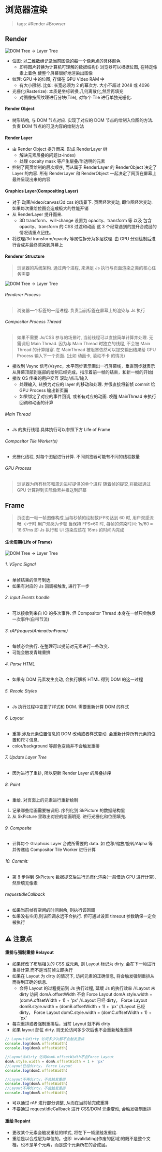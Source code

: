 # 浏览器渲染

> tags: #Render #Browser

## Render
![DOM Tree -> Layer Tree](/Assets/20211207061301.png)

- 位图: 以二维数组记录当前图像的每一个像素点的具体颜色
  - 即将图片转换为计算机可理解的数据结构() 浏览器可以根据位图, 在特定像素上着色.使整个屏幕很好地渲染出图像
- 纹理: GPU 中的位图, 存储在 GPU Video RAM 中
  - 有大小限制. 比如: 长宽必须为 2 的幂次方. 大小不超过 2048 或 4096
- 光栅化(Rasterize): 本质是坐标转换,几何离散化,然后再填充
  - 对图像按照纹理进行分块(Tile), 对每个 Tile 进行单独光栅化.

#### Render Object

- 树形结构, 与 DOM 节点对应. 实现了对应的 DOM 节点的绘制入位图的方法. 负责 DOM 节点的可见内容的绘制方法

#### Render Layer

- 由 Render Object 提升而来. 形成 RenderLayer 树
  - 解决元素层叠的问题(z-index)
  - 处理 opcaity mask 等产生层叠/半透明的元素
- 控制了网页绘制的层次顺序, 而从属于 RenderLayer 的 RenderObject 决定了 Layer 的内容. 所有 RenderLayer 和 RenderObject 一起决定了网页在屏幕上最终呈现出来的内容

#### Graphics Layer(Compositing Layer)

- 对于 动画/video/canvas/3d css 的场景下. 页面经常变动, 即位图经常变动. 如果每次重绘位图会造成极大的性能开销
- 从 RenderLayer 提升而来.
  - 3D transform、will-change 设置为 opacity、transform 等 以及 包含 opacity、transform 的 CSS 过渡和动画 这 3 个经常遇到的提升合成层的情况请重点记住。
- 将纹理/3d transform/opacity 等属性拆分为多层纹理. 由 GPU 分别绘制后进行合成并最终渲染到屏幕上

#### Renderer Structure

> 浏览器的系统架构. 通过两个进程, 来满足 Js 执行与页面渲染之类的核心任务需要

![DOM Tree -> Layer Tree](/Assets/20211207061302.png)

###### Renderer Process

> 浏览器一个标签的一组进程. 负责当前标签在屏幕上的渲染与 Js 执行

###### Compositor Process Thread

> 如果不需要 Js/CSS 参与的场景时, 当前线程可以直接简单计算并处理. 无需调用 Main Thread.
> 因为与 Main Thread 时独立的线程, 不会被 Main Thread 的计算阻塞. 在 MainThread 被阻塞依然可以提交输出结果给 GPU Process 输入下一个页面. (比如 动画卡, 滚动不卡 的情况)

- 接收到 Vsync 信号(Vsync，水平同步表示画出一行屏幕线，垂直同步就表示从屏幕顶部到底部的绘制已经完成，指示着前一帧的结束，和新一帧的开始)
- 接收 OS 传来的用户交互 滚动/点击/输入
  - 处理输入, 转换为对应的 layer 的移动和处理. 并很直接将新帧 commit 给 GPU Process 输出新页面
  - 如果绑定了对应的事件回调, 或者有对应的动画. 唤醒 MainThread 来执行回调和动画的计算

###### Main Thread

- Js 的执行线程.具体执行可以参照下方 Life of Frame

###### Compositor Tile Worker(s)

- 光栅化线程, 对每个图层进行计算. 不同浏览器可能有不同的线程数量

###### GPU Process

> 浏览器为所有标签和周边进程提供的单个进程
> 随着帧的提交,将数据通过 GPU 计算得到实际像素并推送到屏幕

## Frame

> 页面由一帧一帧图像构成,当每秒帧的绘制数(FPS)达到 60 时, 用户观感流畅. 小于时,用户观感为卡顿
> 当保持 FPS=60 时, 每帧的渲染时间: 1s/60 ≈ 16.67ms 即 Js 执行和 UI 渲染应该在 16ms 的时间内完成

#### 生命周期(Life of Frame)

![DOM Tree -> Layer Tree](/Assets/20211207061303.png)

###### 1. VSync Signal

- 单帧结束的信号到达.
- 如果有对应的 Js 回调被触发, 进行下一步

###### 2. Input Events handle

- 可以接收到来自 IO 的多次事件. 但 Compositor Thread 本身在一帧只会触发一次事件(自带节流)

###### 3. rAF(requestAnimationFrame)

- 每帧必会执行. 在整理可以提前对元素进行一些改变.
- 可能会触发青雉重排

###### 4. Parse HTML

- 如果有 DOM 元素发生变动, 会执行解析 HTML 得到 DOM 的这一过程

###### 5. Recalc Styles

- Js 执行过程中变更了样式和 DOM. 需要重新计算 DOM 的样式

###### 6. Layout

- 重排.涉及元素位置信息的 DOM 改动或者样式变动. 会重新计算所有元素的位置和尺寸信息.
- color/background 等颜色变动并不会触发重排

###### 7. Update Layer Tree

- 因为进行了重排, 所以更新 Render Layer 的层叠排序

###### 8. Paint

- 重绘. 对页面上的元素进行重新绘制

1. 记录哪些绘画需要被调用. 序列化到 SkPicture 的数据结构里
2. 从 SkPicture 里取出对应的绘画明亮. 进行光栅化和位图填充.

###### 9. Composite

- 计算每个 Graphicis Layer 合成所需要的 data. 如 位移/缩放/旋转/Alpha 等 并传递给 Compositor Tile Worker 进行计算

###### 10. Commit:

- 第 8 步得到 SkPicture 数据提交后进行光栅化渲染(一般借助 GPU 进行计算).然后填充像素

###### requestIdleCallback

- 如果当前帧有空闲的时间剩余, 则执行该回调
- 如果没有空闲,则该回调永远不会执行. 但可通过设置 timeout 参数确保一定会被执行

## ⚠️ 注意点

#### 重排与强制重排 Relayout

- 如果修改了布局相关的 CSS 或元素, 则 Layout 标记为 dirty. 会在下一帧进行重排计算.而不是当前帧立即执行
- 如果在 Layout 为 dirty 的情况下, 访问元素的正确信息, 将会触发强制重排从而得到正确的信息.
  - 会将 Layout 的过程提前到 Js 执行过程, 延缓 Js 的执行效率
    //Layout 未 dirty 访问 domA.offsetWidth 不会 Force Layout
    domA.style.width = (domA.offsetWidth + 1) + 'px'
    //Layout 已经 dirty， Force Layout
    domB.style.width = (domB.offsetWidth + 1) + 'px'
    //Layout 已经 dirty， Force Layout
    domC.style.width = (domC.offsetWidth + 1) + 'px'
- 每次重排或者强制重排后，当前 Layout 就不再 dirty
- 如果 layout 部位 dirty. 则无论访问多少次后也不会重新触发重排

```js
// Layout未dirty 访问多少次都不会触发重排
console.log(domA.offsetWidth)
console.log(domB.offsetWidth)

//Layout未dirty 访问domA.offsetWidth不会Force Layout
domA.style.width = domA.offsetWidth + 1 + 'px'
//Layout已经dirty， Force Layout
console.log(domC.offsetWidth)

//Layout不再dirty，不会触发重排
console.log(domA.offsetWidth)
//Layout不再dirty，不会触发重排
console.log(domB.offsetWidth)
```

- 可以通过 rAF 进行部分调整, 从而在当前帧完成重排
- 不要通过 requestIdleCallback 进行 CSS/DOM 元素变动, 会触发强制重排

#### 重绘 Repaint

- 更改某个元素会触发重绘的样式, 将在下一帧里触发重绘.
- 重绘是以合成层为单位的。也即  invalidating(作废的区域)的既不是整个文档，也不是单个元素，而是这个元素所在的合成层。
